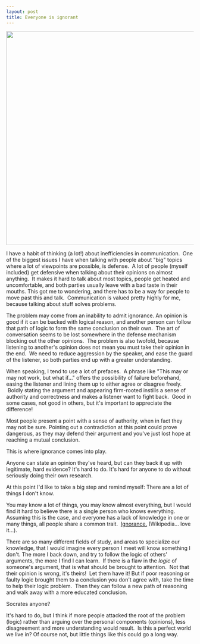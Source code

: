```yaml
---
layout: post
title: Everyone is ignorant
---
```


<p style="text-align: left;"><em><img class="aligncenter" title="Death of Socrates" src="http://upload.wikimedia.org/wikipedia/commons/thumb/8/8c/David_-_The_Death_of_Socrates.jpg/800px-David_-_The_Death_of_Socrates.jpg" alt="" width="575" /></em></p>
<p style="text-align: left;">I have a habit of thinking (a lot!) about inefficiencies in communication.  One of the biggest issues I have when talking with people about "big" topics where a lot of viewpoints are possible, is defense.  A lot of people (myself included) get defensive when talking about their opinions on almost anything.  It makes it hard to talk about most topics, people get heated and uncomfortable, and both parties usually leave with a bad taste in their mouths. This got me to wondering, and there has to be a way for people to move past this and talk.  Communication is valued pretty highly for me, because talking about stuff solves problems.</p>
<p style="text-align: left;">The problem may come from an inability to admit ignorance. An opinion is good if it can be backed with logical reason, and another person can follow that path of logic to form the same conclusion on their own.  The art of conversation seems to be lost somewhere in the defense mechanism blocking out the other opinions.  The problem is also twofold, because listening to another's opinion does not mean you must take their opinion in the end.  We need to reduce aggression by the speaker, and ease the guard of the listener, so both parties end up with a greater understanding.</p>
<p style="text-align: left;">When speaking, I tend to use a lot of prefaces.  A phrase like "This may or may not work, but what if..." offers the possibility of failure beforehand, easing the listener and lining them up to either agree or disagree freely.  Boldly stating the argument and appearing firm-rooted instills a sense of authority and correctness and makes a listener want to fight back.  Good in some cases, not good in others, but it's important to appreciate the difference!</p>
<p style="text-align: left;">Most people present a point with a sense of authority, when in fact they may not be sure. Pointing out a contradiction at this point could prove dangerous, as they may defend their argument and you've just lost hope at reaching a mutual conclusion.</p>
<p style="text-align: left;">This is where ignorance comes into play.</p>
<p style="text-align: left;">Anyone can state an opinion they've heard, but can they back it up with legitimate, hard evidence? It's hard to do. It's hard for anyone to do without seriously doing their own research.</p>
<p style="text-align: left;">At this point I'd like to take a big step and remind myself: There are a lot of things I don't know.</p>
<p style="text-align: left;">You may know a lot of things, you may know almost everything, but I would find it hard to believe there is a single person who knows everything. Assuming this is the case, and everyone has a lack of knowledge in one or many things, all people share a common trait.  <a href="http://en.wikipedia.org/wiki/Ignorance">Ignorance.</a> (Wikipedia... love it...).</p>
There are so many different fields of study, and areas to specialize our knowledge, that I would imagine every person I meet will know something I don't. The more I back down, and try to follow the logic of others' arguments, the more I find I can learn.  If there is a flaw in the <em>logic</em> of someone's argument, that is what should be brought to attention.  Not that their opinion is wrong, it's theirs!  Let them have it! But if poor reasoning or faulty logic brought them to a conclusion you don't agree with, take the time to help their logic problem.  Then they can follow a new path of reasoning and walk away with a more educated conclusion.

Socrates anyone?

It's hard to do, but I think if more people attacked the root of the problem (logic) rather than arguing over the personal components (opinions), less disagreement and more understanding would result.  Is this a perfect world we live in? Of course not, but little things like this could go a long way.
